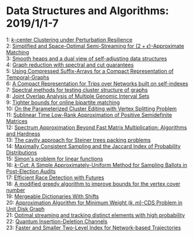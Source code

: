 # Data Structures and Algorithms: 2019/1/1-7  
1: [$k$-center Clustering under Perturbation Resilience](https://doi.org/10.48550/arXiv.1505.03924)  
2: [Simplified and Space-Optimal Semi-Streaming for  $(2+\epsilon)$-Approximate Matching](https://doi.org/10.48550/arXiv.1701.03730)  
3: [Smooth heaps and a dual view of self-adjusting data structures](https://doi.org/10.48550/arXiv.1802.05471)  
4: [Graph reduction with spectral and cut guarantees](https://doi.org/10.48550/arXiv.1808.10650)  
5: [Using Compressed Suffix-Arrays for a Compact Representation of  Temporal-Graphs](https://doi.org/10.48550/arXiv.1812.11244)  
6: [A Compact Representation for Trips over Networks built on self-indexes](https://doi.org/10.48550/arXiv.1812.11249)  
7: [Spectral methods for testing cluster structure of graphs](https://doi.org/10.48550/arXiv.1812.11564)  
8: [Joint Overlap Analysis of Multiple Genomic Interval Sets](https://doi.org/10.48550/arXiv.1812.11594)  
9: [Tighter bounds for online bipartite matching](https://doi.org/10.48550/arXiv.1812.11774)  
10: [On the Parameterized Cluster Editing with Vertex Splitting Problem](https://doi.org/10.48550/arXiv.1901.00156)  
11: [Sublinear Time Low-Rank Approximation of Positive Semidefinite Matrices](https://doi.org/10.48550/arXiv.1704.03371)  
12: [Spectrum Approximation Beyond Fast Matrix Multiplication: Algorithms and  Hardness](https://doi.org/10.48550/arXiv.1704.04163)  
13: [The cavity approach for Steiner trees packing problems](https://doi.org/10.48550/arXiv.1712.07041)  
14: [Maximally Consistent Sampling and the Jaccard Index of Probability  Distributions](https://doi.org/10.48550/arXiv.1809.04052)  
15: [Simon's problem for linear functions](https://doi.org/10.48550/arXiv.1810.12030)  
16: [$k$-Cut: A Simple Approximately-Uniform Method for Sampling Ballots in  Post-Election Audits](https://doi.org/10.48550/arXiv.1811.08811)  
17: [Efficient Race Detection with Futures](https://doi.org/10.48550/arXiv.1901.00622)  
18: [A modified greedy algorithm to improve bounds for the vertex cover  number](https://doi.org/10.48550/arXiv.1901.00626)  
19: [Mergeable Dictionaries With Shifts](https://doi.org/10.48550/arXiv.1901.00718)  
20: [Approximation Algorithm for Minimum Weight $(k,m)$-CDS Problem in Unit  Disk Graph](https://doi.org/10.48550/arXiv.1508.05515)  
21: [Optimal streaming and tracking distinct elements with high probability](https://doi.org/10.48550/arXiv.1804.01642)  
22: [Quantum Insertion-Deletion Channels](https://doi.org/10.48550/arXiv.1901.00984)  
23: [Faster and Smaller Two-Level Index for Network-based Trajectories](https://doi.org/10.48550/arXiv.1901.01172)  